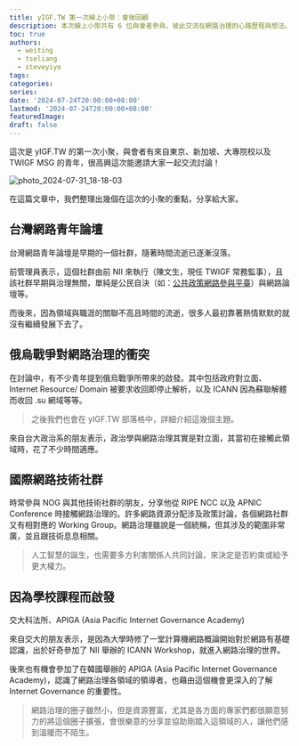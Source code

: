 ```yaml
---
title: yIGF.TW 第一次線上小聚：會後回顧
description: 本次線上小聚共有 6 位與會者參與，彼此交流在網路治理的心路歷程與想法。
toc: true
authors:
  - weiting
  - tseliang
  - steveyiyo
tags:
categories:
series:
date: '2024-07-24T20:00:00+08:00'
lastmod: '2024-07-24T20:00:00+08:00'
featuredImage:
draft: false
---
```


這次是 yIGF.TW 的第一次小聚，與會者有來自東京、新加坡、大專院校以及 TWIGF MSG 的青年，很高興這次能邀請大家一起交流討論！

![photo_2024-07-31_18-18-03](https://hackmd.io/_uploads/SkzO15PFR.jpg)

在這篇文章中，我們整理出幾個在這次的小聚的重點，分享給大家。

## 台灣網路青年論壇

台灣網路青年論壇是早期的一個社群，隨著時間流逝已逐漸沒落。

前管理員表示，這個社群由前 NII 來執行（陳文生，現任 TWIGF 常務監事），且該社群早期與治理無關，單純是公民自決（如：[公共政策網路參與平臺](https://join.gov.tw/)）與網路論壇等。

而後來，因為領域與職涯的關聯不高且時間的流逝，很多人最初靠著熱情默默的就沒有繼續發展下去了。

## 俄烏戰爭對網路治理的衝突

在討論中，有不少青年提到俄烏戰爭所帶來的啟發。其中包括政府對立面、Internet Resource/ Domain 被要求收回即停止解析，以及 ICANN 因為蘇聯解體而收回 .su 網域等等。

> 之後我們也會在 yIGF.TW 部落格中，詳細介紹這幾個主題。

來自台大政治系的朋友表示，政治學與網路治理其實是對立面，其當初在接觸此領域時，花了不少時間適應。

## 國際網路技術社群

時常參與 NOG 與其他技術社群的朋友，分享他從 RIPE NCC 以及 APNIC Conference 時接觸網路治理的。許多網路資源分配涉及政策討論，各個網路社群又有相對應的 Working Group。網路治理雖說是一個統稱，但其涉及的範圍非常廣，並且跟技術息息相關。

> 人工智慧的誕生，也需要多方利害關係人共同討論，來決定是否約束或給予更大權力。

## 因為學校課程而啟發

交大科法所、APIGA (Asia Pacific Internet Governance Academy)

來自交大的朋友表示，是因為大學時修了一堂計算機網路概論開始對於網路有基礎認識，出於好奇參加了 NII 舉辦的 ICANN Workshop，就進入網路治理的世界。

後來也有機會參加了在韓國舉辦的 APIGA (Asia Pacific Internet Governance Academy)，認識了網路治理各領域的領導者，也藉由這個機會更深入的了解 Internet Governance 的重要性。

> 網路治理的圈子雖然小，但是資源豐富，尤其是各方面的專家們都很願意努力的將這個圈子擴張，會很樂意的分享並協助剛踏入這領域的人，讓他們感到溫暖而不陌生。